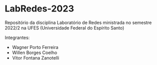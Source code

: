 # LabRedes-2023

Repositório da disciplina Laboratório de Redes ministrada no semestre 2022/2 na UFES (Universidade Federal do Espírito Santo)

Integrantes:
* Wagner Porto Ferreira
* Willen Borges Coelho
* Vitor Fontana Zanotelli
